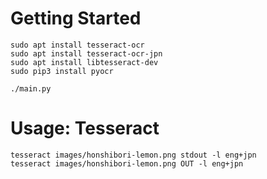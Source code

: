 # Getting Started

```
sudo apt install tesseract-ocr
sudo apt install tesseract-ocr-jpn
sudo apt install libtesseract-dev
sudo pip3 install pyocr

./main.py
```

# Usage: Tesseract

```
tesseract images/honshibori-lemon.png stdout -l eng+jpn
tesseract images/honshibori-lemon.png OUT -l eng+jpn
```
